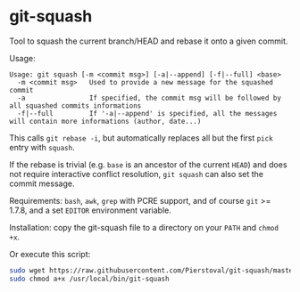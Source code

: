 git-squash
==========

Tool to squash the current branch/HEAD and rebase it onto a given commit.

Usage:

```
Usage: git squash [-m <commit msg>] [-a|--append] [-f|--full] <base>
  -m <commit msg>   Used to provide a new message for the squashed commit
  -a                If specified, the commit msg will be followed by all squashed commits informations
  -f|--full         If '-a|--append' is specified, all the messages will contain more informations (author, date...)
```

This calls `git rebase -i`, but automatically replaces all but the first
`pick` entry with `squash`.

If the rebase is trivial (e.g. `base` is an ancestor of the current `HEAD`) and
does not require interactive conflict resolution, `git squash` can also set
the commit message.

Requirements: `bash`, `awk`, `grep` with PCRE support, and of course
`git` >= 1.7.8, and a set `EDITOR` environment variable.

Installation: copy the git-squash file to a directory on your `PATH` and `chmod +x`.

Or execute this script:

```bash
sudo wget https://raw.githubusercontent.com/Pierstoval/git-squash/master/git-squash -O /usr/local/bin/git-squash
sudo chmod a+x /usr/local/bin/git-squash
```
